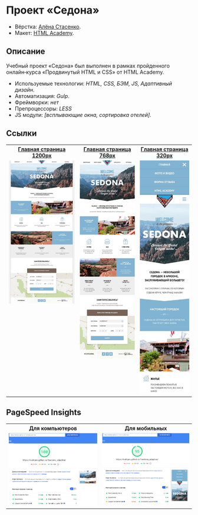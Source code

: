# Проект «Седона»

* Вёрстка: [Алёна Стасенко](https://github.com/KudriPro).
* Макет: [HTML Academy](https://htmlacademy.ru).

## Описание
Учебный проект «Седона» был выполнен в рамках пройденного онлайн‑курса «Продвинутый HTML и CSS» от HTML Academy.

* Используемые технологии: _HTML, CSS, БЭМ, JS, Адаптивный дизайн_.
* Автоматизация: _Gulp_.
* Фреймворки: _нет_
* Препроцессоры: _LESS_
* JS модули: _[всплывающие окна, сортировка отелей]_.

## Ссылки 
<table>
  <tr>
  <th><a href="https://kudripro.github.io/device_adaptive/">Главная страница 1200px</a></th>
  <th><a href="https://kudripro.github.io/device_adaptive/">Главная страница 768px</a></th>
  <th><a href="https://kudripro.github.io/device_adaptive/">Главная страница 320px</a></th>
  </tr>
  <tr valign="top">
    <td>
      <a href="source/img/preview/sedona-index-1200.jpg" target="_blank">
        <img src="source/img/preview/sedona-index-1200.jpg" width="250" alt="Главная страница 1200">
      </a>
    </td>
    <td>
      <a href="source/img/preview/sedona-index-768.jpg" target="_blank">
        <img src="source/img/preview/sedona-index-768.jpg" width="200" alt="Главная страница 768">
      </a>    
    </td>
    <td>
      <a href="source/img/preview/sedona-index-mobile.jpg" target="_blank">
        <img src="source/img/preview/sedona-index-mobile.jpg" width="150" alt="Главная страница 320">
      </a>    
    </td>
  </tr>
</table>

## PageSpeed Insights
<table>
  <tr>
    <th>Для компьютеров</th>
    <th>Для мобильных</th>
  </tr>
  <tr valign="top">
    <td>
        <img src="source/img/preview/sedonaPageInsights_desk.PNG" width="300" alt="PageSpeed Insights Desktop">
    </td>
    <td>
        <img src="source/img/preview/sedonaPageInsights_mob.PNG" width="300" alt="PageSpeed Insights Mobile"> 
    </td>
  </tr>
</table>
